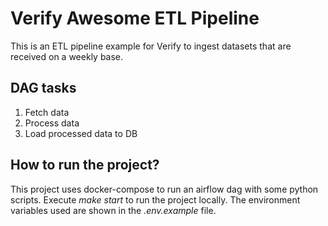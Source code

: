 # Verify Awesome ETL Pipeline 
This is an ETL pipeline example for Verify to ingest datasets that are received on a weekly base. 

## DAG tasks
1) Fetch data 
2) Process data
3) Load processed data to DB 

## How to run the project?
This project uses docker-compose to run an airflow dag with some python scripts. 
Execute *make start* to run the project locally. 
The environment variables used are shown in the *.env.example* file. 

